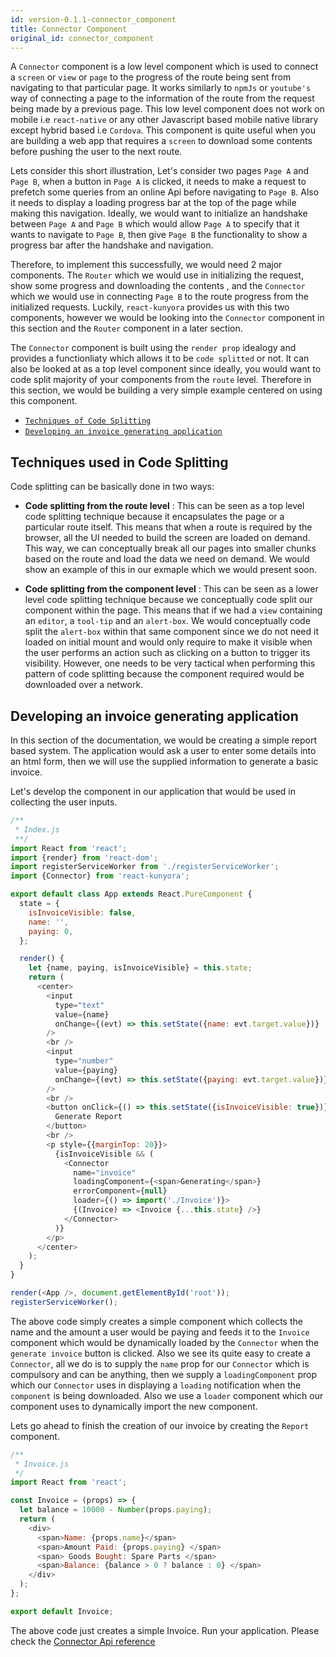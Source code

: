```yaml
---
id: version-0.1.1-connector_component
title: Connector Component
original_id: connector_component
---
```


A `Connector` component is a low level component which is used to connect a `screen` or `view` or `page` to the progress of the route being sent from navigating to that particular page. It works similarly to `npmJs` or `youtube's` way of connecting a page to the information of the route from the request being made by a previous page. This low level component does not work on mobile i.e `react-native` or any other Javascript based mobile native library except hybrid based i.e `Cordova`. This component is quite useful when you are building a web app that requires a `screen` to download some contents before pushing the user to the next route.

Lets consider this short illustration, Let's consider two pages `Page A` and `Page B`, when a button in `Page A` is clicked, it needs to make a request to prefetch some queries from an online Api before navigating to `Page B`. Also it needs to display a loading progress bar at the top of the page while making this navigation. Ideally, we would want to initialize an handshake between `Page A` and `Page B` which would allow `Page A` to specify that it wants to navigate to `Page B`, then give `Page B` the functionality to show a progress bar after the handshake and navigation.

Therefore, to implement this successfully, we would need 2 major components. The `Router` which we would use in initializing the request, show some progress and downloading the contents , and the `Connector` which we would use in connecting `Page B` to the route progress from the initialized requests. Luckily, `react-kunyora` provides us with this two components, however we would be looking into the `Connector` component in this section and the `Router` component in a later section.

The `Connector` component is built using the `render prop` idealogy and provides a functionliaty which allows it to be `code splitted` or not. It can also be looked at as a top level component since ideally, you would want to code split majority of your components from the `route` level. Therefore in this section, we would be building a very simple example centered on using this component.

* [`Techniques of Code Splitting`](connector_component.md#techniques-used-in-code-splitting)
* [`Developing an invoice generating application`](connector_component.md#developing-an-invoice-generating-application)

## Techniques used in Code Splitting

Code splitting can be basically done in two ways:

* **Code splitting from the route level** : This can be seen as a top level code splitting technique because it encapsulates the page or a particular route itself. This means that when a route is required by the browser, all the UI needed to build the screen are loaded on demand. This way, we can conceptually break all our pages into smaller chunks based on the route and load the data we need on demand. We would show an example of this in our exmaple which we would present soon.

* **Code splitting from the component level** : This can be seen as a lower level code splitting technique because we conceptually code split our component within the page. This means that if we had a `view` containing an `editor`, a `tool-tip` and an `alert-box`. We would conceptually code split the `alert-box` within that same component since we do not need it loaded on initial mount and would only require to make it visible when the user performs an action such as clicking on a button to trigger its visibility. However, one needs to be very tactical when performing this pattern of code splitting because the component required would be downloaded over a network.

## Developing an invoice generating application

In this section of the documentation, we would be creating a simple report based system. The application would ask a user to enter some details into an html form, then we will use the supplied information to generate a basic invoice.

Let's develop the component in our application that would be used in collecting the user inputs.

```javascript
/**
 * Index.js
 **/
import React from 'react';
import {render} from 'react-dom';
import registerServiceWorker from './registerServiceWorker';
import {Connector} from 'react-kunyora';

export default class App extends React.PureComponent {
  state = {
    isInvoiceVisible: false,
    name: '',
    paying: 0,
  };

  render() {
    let {name, paying, isInvoiceVisible} = this.state;
    return (
      <center>
        <input
          type="text"
          value={name}
          onChange={(evt) => this.setState({name: evt.target.value})}
        />
        <br />
        <input
          type="number"
          value={paying}
          onChange={(evt) => this.setState({paying: evt.target.value})}
        />
        <br />
        <button onClick={() => this.setState({isInvoiceVisible: true})}>
          Generate Report
        </button>
        <br />
        <p style={{marginTop: 20}}>
          {isInvoiceVisible && (
            <Connector
              name="invoice"
              loadingComponent={<span>Generating</span>}
              errorComponent={null}
              loader={() => import('./Invoice')}>
              {(Invoice) => <Invoice {...this.state} />}
            </Connector>
          )}
        </p>
      </center>
    );
  }
}

render(<App />, document.getElementById('root'));
registerServiceWorker();
```

The above code simply creates a simple component which collects the name and the amount a user would be paying and feeds it to the `Invoice` component which would be dynamically loaded by the `Connector` when the `generate invoice` button is clicked. Also we see its quite easy to create a `Connector`, all we do is to supply the `name` prop for our `Connector` which is compulsory and can be anything, then we supply a `loadingComponent` prop which our `Connector` uses in displaying a `loading` notification when the `component` is being downloaded. Also we use a `loader` component which our component uses to dynamically import the new component.

Lets go ahead to finish the creation of our invoice by creating the `Report` component.

```javascript
/**
 * Invoice.js
 */
import React from 'react';

const Invoice = (props) => {
  let balance = 10000 - Number(props.paying);
  return (
    <div>
      <span>Name: {props.name}</span>
      <span>Amount Paid: {props.paying} </span>
      <span> Goods Bought: Spare Parts </span>
      <span>Balance: {balance > 0 ? balance : 0} </span>
    </div>
  );
};

export default Invoice;
```

The above code just creates a simple Invoice. Run your application. Please check the [Connector Api reference](connector_component_api_overview.md)
